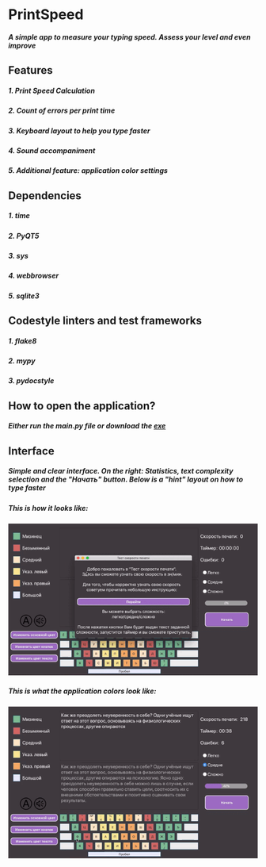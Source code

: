 # PrintSpeed
##### A simple app to measure your typing speed. Assess your level and even improve 
## Features
##### 1. Print Speed ​​Calculation
##### 2. Count of errors per print time
##### 3. Keyboard layout to help you type faster
##### 4. Sound accompaniment
##### 5. Additional feature: application color settings
## Dependencies 
##### 1. time
##### 2. PyQT5
##### 3. sys
##### 4. webbrowser
##### 5. sqlite3
## Codestyle linters and test frameworks
##### 1. flake8
##### 2. mypy
##### 3. pydocstyle
## How to open the application?
##### Either run the main.py file or download the [exe](https://disk.yandex.ru/d/IpOObTuVd7zrvA)
## Interface
##### Simple and clear interface. On the right: Statistics, text complexity selection and the "Начать" button. Below is a "hint" layout on how to type faster
##### This is how it looks like:
![Иллюстрация к проекту](https://github.com/Sanya787/SpeedPrint/blob/main/gifka.gif)
##### This is what the application colors look like:
![Иллюстрация к проекту](https://github.com/Sanya787/SpeedPrint/blob/main/second_gifka.gif)
